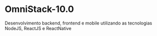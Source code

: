 # OmniStack-10.0
Desenvolvimento backend, frontend e mobile utilizando as tecnologias NodeJS, ReactJS e ReactNative
